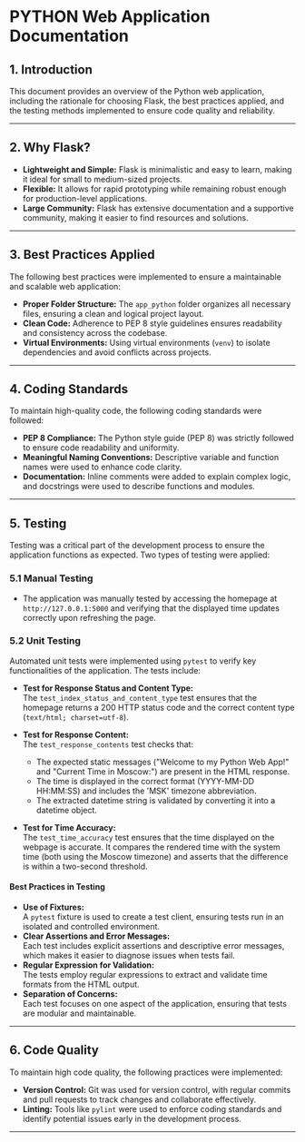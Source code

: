 # PYTHON Web Application Documentation

## 1. Introduction  
This document provides an overview of the Python web application, including the rationale for choosing Flask, the best practices applied, and the testing methods implemented to ensure code quality and reliability.

---

## 2. Why Flask?  
- **Lightweight and Simple:** Flask is minimalistic and easy to learn, making it ideal for small to medium-sized projects.  
- **Flexible:** It allows for rapid prototyping while remaining robust enough for production-level applications.  
- **Large Community:** Flask has extensive documentation and a supportive community, making it easier to find resources and solutions.  

---

## 3. Best Practices Applied  
The following best practices were implemented to ensure a maintainable and scalable web application:  

- **Proper Folder Structure:** The `app_python` folder organizes all necessary files, ensuring a clean and logical project layout.  
- **Clean Code:** Adherence to PEP 8 style guidelines ensures readability and consistency across the codebase.  
- **Virtual Environments:** Using virtual environments (`venv`) to isolate dependencies and avoid conflicts across projects.  

---

## 4. Coding Standards  
To maintain high-quality code, the following coding standards were followed:  

- **PEP 8 Compliance:** The Python style guide (PEP 8) was strictly followed to ensure code readability and uniformity.  
- **Meaningful Naming Conventions:** Descriptive variable and function names were used to enhance code clarity.  
- **Documentation:** Inline comments were added to explain complex logic, and docstrings were used to describe functions and modules.  

---

## 5. Testing

Testing was a critical part of the development process to ensure the application functions as expected. Two types of testing were applied:

### 5.1 Manual Testing  
- The application was manually tested by accessing the homepage at `http://127.0.0.1:5000` and verifying that the displayed time updates correctly upon refreshing the page.

### 5.2 Unit Testing  
Automated unit tests were implemented using `pytest` to verify key functionalities of the application. The tests include:

- **Test for Response Status and Content Type:**  
  The `test_index_status_and_content_type` test ensures that the homepage returns a 200 HTTP status code and the correct content type (`text/html; charset=utf-8`).

- **Test for Response Content:**  
  The `test_response_contents` test checks that:
  - The expected static messages ("Welcome to my Python Web App!" and "Current Time in Moscow:") are present in the HTML response.
  - The time is displayed in the correct format (YYYY-MM-DD HH:MM:SS) and includes the 'MSK' timezone abbreviation.
  - The extracted datetime string is validated by converting it into a datetime object.

- **Test for Time Accuracy:**  
  The `test_time_accuracy` test ensures that the time displayed on the webpage is accurate. It compares the rendered time with the system time (both using the Moscow timezone) and asserts that the difference is within a two-second threshold.

#### Best Practices in Testing
- **Use of Fixtures:**  
  A `pytest` fixture is used to create a test client, ensuring tests run in an isolated and controlled environment.
- **Clear Assertions and Error Messages:**  
  Each test includes explicit assertions and descriptive error messages, which makes it easier to diagnose issues when tests fail.
- **Regular Expression for Validation:**  
  The tests employ regular expressions to extract and validate time formats from the HTML output.
- **Separation of Concerns:**  
  Each test focuses on one aspect of the application, ensuring that tests are modular and maintainable.

---

## 6. Code Quality  
To maintain high code quality, the following practices were implemented:  

- **Version Control:** Git was used for version control, with regular commits and pull requests to track changes and collaborate effectively.  
- **Linting:** Tools like `pylint` were used to enforce coding standards and identify potential issues early in the development process.  

---